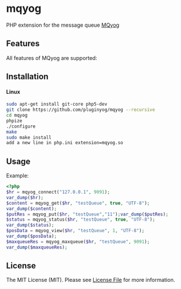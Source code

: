 # mqyog
PHP extension for the message queue [MQyog](https://github.com/cmsyog/MQyog/)  
 
## Features

All features of MQyog are supported:


## Installation

#### Linux

``` sh
sudo apt-get install git-core php5-dev
git clone https://github.com/pluginyog/mqyog --recursive
cd mqyog
phpize
./configure
make
sudo make install
add a new line in php.ini extension=mqyog.so 
```


## Usage

Example:

```php
<?php
$hr = mqyog_connect("127.0.0.1", 9091);
var_dump($hr);
$content = mqyog_get($hr, "testQueue", true, "UTF-8");
var_dump($content);
$putRes = mqyog_put($hr, "testQueue","11");var_dump($putRes);
$status = mqyog_status($hr, "testQueue", true, "UTF-8");
var_dump($status);
$posData = mqyog_view($hr, "testQueue", 1, "UTF-8");
var_dump($posData);
$maxqueueRes = mqyog_maxqueue($hr, "testQueue", 9091);
var_dump($maxqueueRes);

```


## License

The MIT License (MIT). Please see [License File](LICENSE.md) for more information.

